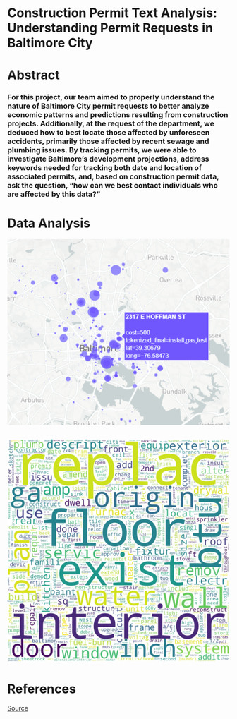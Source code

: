 # Construction Permit Text Analysis: Understanding Permit Requests in Baltimore City

# Abstract
### For this project, our team aimed to properly understand the nature of Baltimore City permit requests to better analyze economic patterns and predictions resulting from construction projects. Additionally, at the request of the department, we deduced how to best locate those affected by unforeseen accidents, primarily those affected by recent sewage and plumbing issues. By tracking permits, we were able to investigate Baltimore’s development projections, address keywords needed for tracking both date and location of associated permits, and, based on construction permit data, ask the question, “how can we best contact individuals who are affected by this data?” 

# Data Analysis
![alt text](https://github.com/Gramir10/Construction-Permit-Text-Analysis/blob/master/Screen%20Shot%202020-05-15%20at%2012.24.13%20PM.png)


![alt text](https://github.com/Gramir10/Construction-Permit-Text-Analysis/blob/master/WordMap.jpeg)
-
# References
[Source](https://data.baltimorecity.gov/Housing-Development/Housing-Permits/fesm-tgxf)
